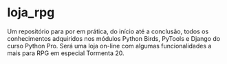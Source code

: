 # loja_rpg
Um repositório para por em prática, do início até a conclusão, todos os conhecimentos adquiridos nos módulos Python Birds, PyTools e Django do curso Python Pro. Será uma loja on-line com algumas funcionalidades a mais para RPG em especial Tormenta 20.
